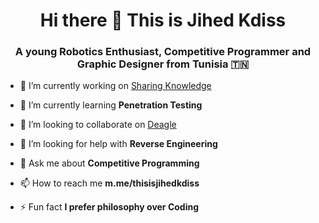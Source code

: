 <h1 align="center">Hi there 👋 This is Jihed Kdiss</h1>
<h3 align="center">A young Robotics Enthusiast, Competitive Programmer and Graphic Designer from Tunisia 🇹🇳</h3>

- 🔭 I’m currently working on [Sharing Knowledge](https://facebook.com/thisisjihedkdiss)

- 🌱 I’m currently learning **Penetration Testing**

- 👯 I’m looking to collaborate on [Deagle](https://github.com/jihedkdiss/Deagle)

- 🤝 I’m looking for help with **Reverse Engineering**

- 💬 Ask me about **Competitive Programming**

- 📫 How to reach me **m.me/thisisjihedkdiss**

- ⚡ Fun fact **I prefer philosophy over Coding**
